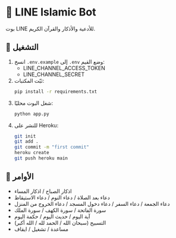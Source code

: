 # 📖 LINE Islamic Bot

بوت LINE للأدعية والأذكار والقرآن الكريم.

## 🚀 التشغيل
1. انسخ `.env.example` إلى `.env` وضع القيم:
   - LINE_CHANNEL_ACCESS_TOKEN
   - LINE_CHANNEL_SECRET
2. ثبّت المكتبات:
   ```bash
   pip install -r requirements.txt
   ```
3. شغل البوت محليًا:
   ```bash
   python app.py
   ```
4. للنشر على Heroku:
   ```bash
   git init
   git add .
   git commit -m "first commit"
   heroku create
   git push heroku main
   ```

## 🕌 الأوامر
- اذكار الصباح / اذكار المساء
- دعاء بعد الصلاة / دعاء النوم / دعاء الاستيقاظ
- دعاء الجمعة / دعاء السفر / دعاء دخول المسجد / دعاء الخروج من المنزل
- سورة الفاتحة / سورة الكهف / سورة الملك
- آية اليوم / حديث اليوم / حكمة اليوم
- التسبيح (سبحان الله / الحمد لله / الله أكبر)
- مساعدة / تشغيل / ايقاف
